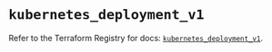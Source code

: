 # `kubernetes_deployment_v1`

Refer to the Terraform Registry for docs: [`kubernetes_deployment_v1`](https://registry.terraform.io/providers/hashicorp/kubernetes/2.32.0/docs/resources/deployment_v1).
